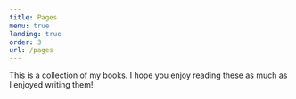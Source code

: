 ```yaml
---
title: Pages
menu: true
landing: true
order: 3
url: /pages
---
```


This is a collection of my books. I hope you enjoy reading these as much as I enjoyed writing them!